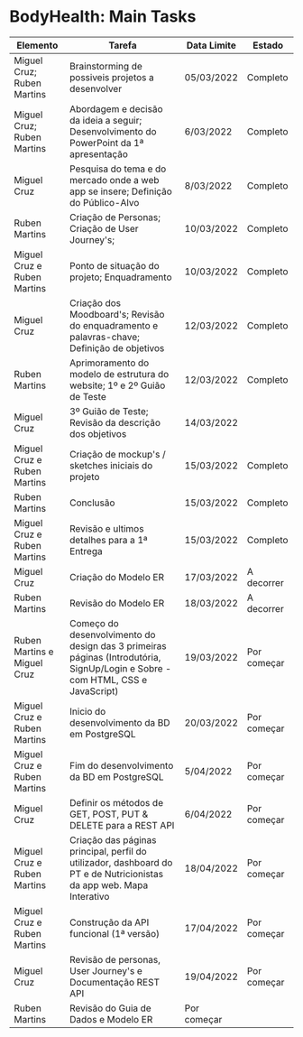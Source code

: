 # BodyHealth: Main Tasks

|Elemento|Tarefa|Data Limite|Estado|
|---|---|---|---|
|Miguel Cruz; Ruben Martins| Brainstorming de possiveis projetos a desenvolver| 05/03/2022| Completo|
|Miguel Cruz; Ruben Martins| Abordagem e decisão da ideia a seguir; Desenvolvimento do PowerPoint da 1ª apresentação | 6/03/2022 | Completo |
|Miguel Cruz| Pesquisa do tema e do mercado onde a web app se insere; Definição do Público-Alvo | 8/03/2022 | Completo |
|Ruben Martins| Criação de Personas; Criação de User Journey's; | 10/03/2022| Completo |
|Miguel Cruz e Ruben Martins| Ponto de situação do projeto; Enquadramento | 10/03/2022 | Completo |
|Miguel Cruz | Criação dos Moodboard's; Revisão do enquadramento e palavras-chave; Definição de objetivos| 12/03/2022 | Completo |
|Ruben Martins| Aprimoramento do modelo de estrutura do website; 1º e 2º Guião de Teste| 12/03/2022 | Completo |
|Miguel Cruz | 3º Guião de Teste; Revisão da descrição dos objetivos | 14/03/2022 |
|Miguel Cruz e Ruben Martins | Criação de mockup's / sketches iniciais do projeto | 15/03/2022 | Completo |
|Ruben Martins| Conclusão | 15/03/2022 | Completo |
|Miguel Cruz e Ruben Martins | Revisão e ultimos detalhes para a 1ª Entrega | 15/03/2022 | Completo |
|Miguel Cruz| Criação do Modelo ER | 17/03/2022 | A decorrer |
|Ruben Martins| Revisão do Modelo ER | 18/03/2022 | A decorrer
|Ruben Martins e Miguel Cruz| Começo do desenvolvimento do design das 3 primeiras páginas (Introdutória, SignUp/Login e Sobre - com HTML, CSS e JavaScript) | 19/03/2022 | Por começar
|Miguel Cruz e Ruben Martins| Inicio do desenvolvimento da BD em PostgreSQL | 20/03/2022 | Por começar
|Miguel Cruz e Ruben Martins| Fim do desenvolvimento da BD em PostgreSQL | 5/04/2022 | Por começar
|Miguel Cruz| Definir os métodos de GET, POST, PUT & DELETE para a REST API | 6/04/2022 | Por começar
|Miguel Cruz e Ruben Martins| Criação das páginas principal, perfil do utilizador, dashboard do PT e de Nutricionistas da app web. Mapa Interativo| 18/04/2022 | Por começar
|Miguel Cruz e Ruben Martins| Construção da API funcional (1ª versão) | 17/04/2022 | Por começar
|Miguel Cruz| Revisão de personas, User Journey's e Documentação REST API| 19/04/2022 | Por começar
|Ruben Martins| Revisão do Guia de Dados e Modelo ER | Por começar







